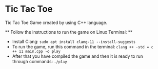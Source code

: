 # Tic Tac Toe 
 Tic Tac Toe Game created by using C++ language.

** Follow the instructions to run the game on Linux Terminal: **
* Install Clang: `sudo apt install clang-11 --install-suggests`
* To run the game, run this command in the terminal: `clang ++ -std = c ++ 11 main.cpp -o play`
* After that you have compiled the game and then it is ready to run through commands: `./play`